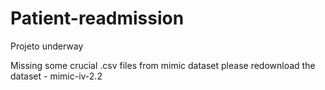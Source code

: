 # Patient-readmission
Projeto underway



  Missing some crucial .csv files from mimic dataset please redownload the dataset - mimic-iv-2.2 
